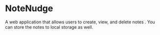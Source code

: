 # NoteNudge
A web application that allows users to create, view, and delete notes . You can store the notes to local storage as well.
